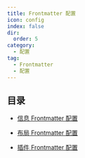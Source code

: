 ```yaml
---
title: Frontmatter 配置
icon: config
index: false
dir:
  order: 5
category:
  - 配置
tag:
  - Frontmatter
  - 配置
---
```


## 目录

- [信息 Frontmatter 配置](info.md)

- [布局 Frontmatter 配置](layout.md)

- [插件 Frontmatter 配置](plugins.md)
